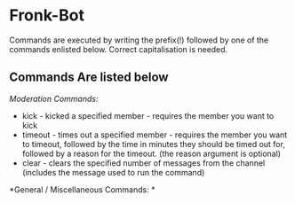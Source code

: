 # Fronk-Bot

Commands are executed by writing the prefix(!) followed by one of the commands enlisted below. Correct capitalisation is needed.

## Commands Are listed below

*Moderation Commands:*
* kick - kicked a specified member - requires the member you want to kick
* timeout - times out a specified member - requires the member you want to timeout, followed by the time in minutes they should be timed out for, followed by a reason for the timeout. (the reason argument is optional)
* clear - clears the specified number of messages from the channel (includes the message used to run the command)

*General / Miscellaneous Commands: *

